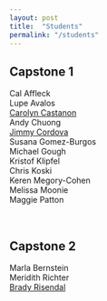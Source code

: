 ```yaml
---
layout: post
title:  "Students"
permalink: "/students"
---
```


## Capstone 1

Cal Affleck<br>
Lupe Avalos<br>
[Carolyn Castanon](https://carolyncastanon.wordpress.com/)<br>
Andy Chuong<br>
[Jimmy Cordova](https://jimmycordovatam.wordpress.com/category/capstone-spring-17/)<br>
Susana Gomez-Burgos<br>
Michael Gough<br>
Kristof Klipfel<br>
Chris Koski<br>
Keren Megory-Cohen<br>
Melissa Moonie<br>
Maggie Patton<br>

<br>

## Capstone 2

Marla Bernstein<br>
Meridith Richter<br>
[Brady Risendal](https://bradycapstoneblog.wordpress.com/)<br>
